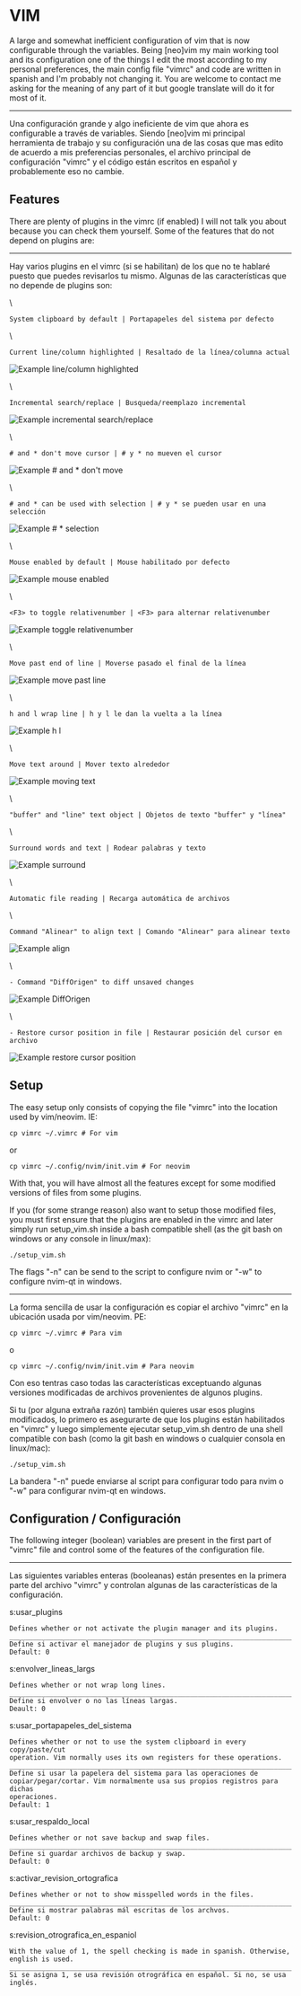 # VIM

A large and somewhat inefficient configuration of vim that is now
configurable through the variables.
Being [neo]vim my main working tool and its configuration one of the things
I edit the most according to my personal preferences, the main config file
"vimrc" and code are written in spanish and I'm probably not changing it.
You are welcome to contact me asking for the meaning of any part of it but
google translate will do it for most of it.
********************************************************************************
Una configuración grande y algo ineficiente de vim que ahora es configurable
a través de variables.
Siendo [neo]vim mi principal herramienta de trabajo y su configuración una de
las cosas que mas edito de acuerdo a mis preferencias personales, el archivo
principal de configuración "vimrc" y el código están escritos en español y
probablemente eso no cambie.

## Features

There are plenty of plugins in the vimrc (if enabled) I will not talk you about
because you can check them yourself. Some of the features that do not depend on
plugins are:
********************************************************************************
Hay varios plugins en el vimrc (si se habilitan) de los que no te hablaré puesto
que puedes revisarlos tu mismo. Algunas de las características que no depende de
plugins son:

\

    System clipboard by default | Portapapeles del sistema por defecto


\

    Current line/column highlighted | Resaltado de la línea/columna actual

![Example line/column highlighted](../screenshots/vim_show_current.gif)


\

    Incremental search/replace | Busqueda/reemplazo incremental

![Example incremental search/replace](../screenshots/vim_incremental_search_replace.gif)


\

    # and * don't move cursor | # y * no mueven el cursor

![Example # and * don't move](../screenshots/vim_dont_move_search.gif)


\

    # and * can be used with selection | # y * se pueden usar en una selección

![Example # * selection](../screenshots/vim_search_selection.gif)


\

    Mouse enabled by default | Mouse habilitado por defecto

![Example mouse enabled](../screenshots/vim_show_mouse.gif)


\

    <F3> to toggle relativenumber | <F3> para alternar relativenumber

![Example toggle relativenumber](../screenshots/vim_toggle_relative_number.gif)


\

    Move past end of line | Moverse pasado el final de la línea

![Example move past line](../screenshots/vim_move_past_end.gif)


\

    h and l wrap line | h y l le dan la vuelta a la línea

![Example h l](../screenshots/vim_wrap_line.gif)


\

    Move text around | Mover texto alrededor

![Example moving text](../screenshots/vim_move_around.gif)


\

    "buffer" and "line" text object | Objetos de texto "buffer" y "línea"


\

    Surround words and text | Rodear palabras y texto


![Example surround](../screenshots/vim_surround.gif)

\

    Automatic file reading | Recarga automática de archivos


\

    Command "Alinear" to align text | Comando "Alinear" para alinear texto

![Example align](../screenshots/vim_align_code.gif)


\

    - Command "DiffOrigen" to diff unsaved changes

![Example DiffOrigen](../screenshots/vim_DiffOrigen.gif)


\

    - Restore cursor position in file | Restaurar posición del cursor en archivo

![Example restore cursor position](../screenshots/vim_restore_cursor_position.gif)



## Setup

The easy setup only consists of copying the file "vimrc" into the location used
by vim/neovim. IE:

    cp vimrc ~/.vimrc # For vim

or

    cp vimrc ~/.config/nvim/init.vim # For neovim

With that, you will have almost all the features except for some modified
versions of files from some plugins.

If you (for some strange reason) also want to setup those modified files, you
must first ensure that the plugins are enabled in the vimrc and later simply run
setup_vim.sh inside a bash compatible shell (as the git bash on windows or any
console in linux/max):

    ./setup_vim.sh

The flags "-n" can be send to the script to configure nvim or "-w" to
configure nvim-qt in windows.

********************************************************************************

La forma sencilla de usar la configuración es copiar el archivo "vimrc" en la
ubicación usada por vim/neovim. PE:

    cp vimrc ~/.vimrc # Para vim

o

    cp vimrc ~/.config/nvim/init.vim # Para neovim

Con eso tentras caso todas las características exceptuando algunas versiones
modificadas de archivos provenientes de algunos plugins.

Si tu (por alguna extraña razón) también quieres usar esos plugins modificados,
lo primero es asegurarte de que los plugins están habilitados en "vimrc" y luego
simplemente ejecutar setup_vim.sh dentro de una shell compatible con bash (como
la git bash en windows o cualquier consola en linux/mac):

    ./setup_vim.sh

La bandera "-n" puede enviarse al script para configurar todo para nvim o "-w"
para configurar nvim-qt en windows.

## Configuration / Configuración

The following integer (boolean) variables are present in the first part of
"vimrc" file and control some of the features of the configuration file.
********************************************************************************
Las siguientes variables enteras (booleanas) están presentes en la primera parte
del archivo "vimrc" y controlan algunas de las características de la
configuración.

s:usar_plugins

    Defines whether or not activate the plugin manager and its plugins.
    ____________________________________________________________________________
    Define si activar el manejador de plugins y sus plugins.
    Default: 0

s:envolver_lineas_largs

    Defines whether or not wrap long lines.
    ____________________________________________________________________________
    Define si envolver o no las líneas largas.
    Deault: 0

s:usar_portapapeles_del_sistema

    Defines whether or not to use the system clipboard in every copy/paste/cut
    operation. Vim normally uses its own registers for these operations.
    ____________________________________________________________________________
    Define si usar la papelera del sistema para las operaciones de
    copiar/pegar/cortar. Vim normalmente usa sus propios registros para dichas
    operaciones.
    Default: 1

s:usar_respaldo_local

    Defines whether or not save backup and swap files.
    ____________________________________________________________________________
    Define si guardar archivos de backup y swap.
    Default: 0

s:activar_revision_ortografica

    Defines whether or not to show misspelled words in the files.
    ____________________________________________________________________________
    Define si mostrar palabras mál escritas de los archvos.
    Default: 0

s:revision_otrografica_en_espaniol

    With the value of 1, the spell checking is made in spanish. Otherwise,
    english is used.
    ____________________________________________________________________________
    Si se asigna 1, se usa revisión otrográfica en español. Si no, se usa
    inglés.


